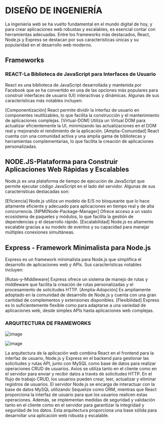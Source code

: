 # DISEÑO DE INGENIERÍA
La ingeniería web se ha vuelto fundamental en el mundo digital de hoy, y para crear aplicaciones web robustas y escalables, es esencial contar con herramientas adecuadas. Entre los frameworks más destacados, React, Node.js y Express se destacan por sus características únicas y su popularidad en el desarrollo web moderno.

## Frameworks
### REACT-La Biblioteca de JavaScript para Interfaces de Usuario
React es una biblioteca de JavaScript desarrollada y mantenida por Facebook que se ha convertido en una de las opciones más populares para construir interfaces de usuario (UI) interactivas y dinámicas. Algunas de sus características más notables incluyen:

[Componentización] React permite dividir la interfaz de usuario en componentes reutilizables, lo que facilita la construcción y el mantenimiento de aplicaciones complejas.
[Virtual-DOM] Utiliza un Virtual DOM para actualizar eficientemente la UI, minimizando las actualizaciones en el DOM real y mejorando el rendimiento de la aplicación.
[Amplia-Comunidad] React cuenta con una comunidad activa y una amplia gama de bibliotecas y herramientas complementarias, lo que facilita la creación de aplicaciones personalizadas.

## NODE.JS-Plataforma para Construir Aplicaciones Web Rápidas y Escalables

Node.js es una plataforma de tiempo de ejecución de JavaScript que permite ejecutar código JavaScript en el lado del servidor. Algunas de sus características destacadas son:

[Eficiencia] Node.js utiliza un modelo de E/S no bloqueante que lo hace altamente eficiente y adecuado para aplicaciones en tiempo real y de alta concurrencia.
[NPM(Node-Package-Manager] Ofrece acceso a un vasto ecosistema de paquetes y módulos, lo que facilita la gestión de dependencias y el desarrollo rápido.
[Escalabilidad] Node.js es altamente escalable gracias a su modelo de eventos y su capacidad para manejar múltiples conexiones simultáneas.

## Express - Framework Minimalista para Node.js

Express es un framework minimalista para Node.js que simplifica el desarrollo de aplicaciones web y APIs. Sus características notables incluyen:

[Rutas-y-Middleware] Express ofrece un sistema de manejo de rutas y middleware que facilita la creación de rutas personalizadas y el procesamiento de solicitudes HTTP.
[Amplia-Adopción] Es ampliamente adoptado en la comunidad de desarrollo de Node.js y cuenta con una gran cantidad de complementos y extensiones disponibles.
[Flexibilidad] Express es lo suficientemente flexible como para adaptarse a una variedad de aplicaciones web, desde simples APIs hasta aplicaciones web complejas.

### ARQUITECTURA DE FRAMEWORKS
![image](https://github.com/ThyaraV/CRUD/assets/96449161/f94a0b24-11df-4654-a87f-88d6c63cb345)

![image](https://github.com/ThyaraV/CRUD/assets/96449161/b7a6df76-ef74-47b7-98a5-e1bb9c18df34)

La arquitectura de la aplicación web combina React en el frontend para la interfaz de usuario, Node.js y Express en el backend para gestionar las solicitudes y rutas API, junto con MySQL como base de datos para realizar operaciones CRUD de usuarios. Axios se utiliza tanto en el cliente como en el servidor para enviar y recibir datos a través de solicitudes HTTP. En el flujo de trabajo CRUD, los usuarios pueden crear, leer, actualizar y eliminar registros de usuarios. El servidor Node.js se encarga de interactuar con la base de datos MySQL utilizando Sequelize como ORM, mientras que React proporciona la interfaz de usuario para que los usuarios realicen estas operaciones. Además, se implementan medidas de seguridad y validación tanto en el cliente como en el servidor para garantizar la integridad y seguridad de los datos. Esta arquitectura proporciona una base sólida para desarrollar una aplicación web robusta y escalable.

